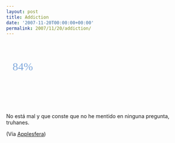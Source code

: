```yaml
---
layout: post
title: Addiction
date: '2007-11-20T00:00:00+00:00'
permalink: 2007/11/20/addiction/
---
```

<a href="http://www.justsayhi.com/bb/apple_addiction" style="color: #80A9DD; text-decoration: none; display: block; width: 286px; height: 128px; padding-top: 50px; padding-left: 17px; background: url(http://assets.justsayhi.com/badges/561/496/apple_addiction.90tc19pgmo.jpg) no-repeat; font-family: Times New Roman, sans-serif; font-size: 30px;">84%<span style="display: none;">How Addicted to Apple Are You?</span></a>

No está mal y que conste que no he mentido en ninguna pregunta, truhanes.

(Vía <a href="http://www.applesfera.com/2007/11/19-cual-es-tu-grado-de-adiccion-a-apple">Applesfera</a>)
